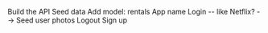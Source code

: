 Build the API
Seed data
Add model: rentals
App name
Login -- like Netflix? --> Seed user photos
Logout
Sign up

